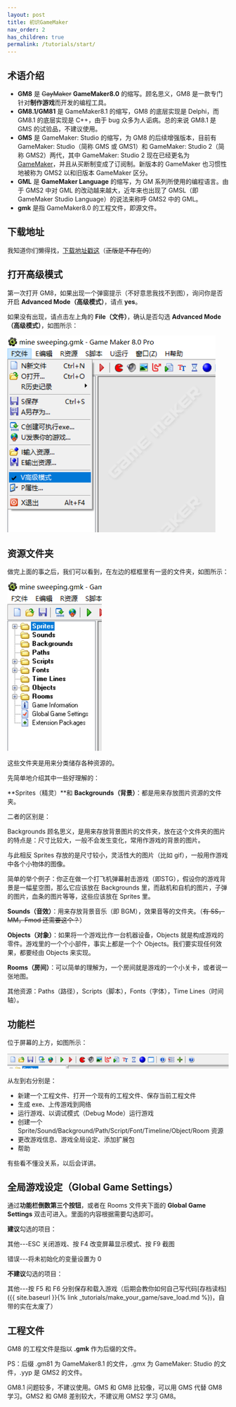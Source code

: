 ```yaml
---
layout: post
title: 初识GameMaker
nav_order: 2
has_children: true
permalink: /tutorials/start/
---
```

## 术语介绍

* **GM8** 是 ~~GayMaker~~ **GameMaker8.0** 的缩写。顾名思义，GM8 是一款专门针对**制作游戏**而开发的编程工具。
* **GM8.1/GM81** 是 GameMaker8.1 的缩写，GM8 的底层实现是 Delphi，而 GM8.1 的底层实现是 C++，由于 bug 众多为人诟病。总的来说 GM8.1 是 GMS 的试验品，不建议使用。
* **GMS** 是 GameMaker: Studio 的缩写，为 GM8 的后续增强版本，目前有 GameMaker: Studio（简称 GMS 或 GMS1）和 GameMaker: Studio 2（简称 GMS2）两代，其中 GameMaker: Studio 2 现在已经更名为 [GameMaker](https://gamemaker.io/)，并且从买断制变成了订阅制。新版本的 GameMaker 也习惯性地被称为 GMS2 以和旧版本 GameMaker 区分。
* **GML** 是 **GameMaker Language** 的缩写，为 GM 系列所使用的编程语言。由于 GMS2 中对 GML 的改动越来越大，近年来也出现了 GMSL（即GameMaker Studio Language）的说法来称呼 GMS2 中的 GML。
* **gmk** 是指 GameMaker8.0 的工程文件，即源文件。

## 下载地址

我知道你们懒得找，[下载地址戳这](https://down.magecorn.com/s/gm8)（~~正版是不存在的~~）

## 打开高级模式

第一次打开 GM8，如果出现一个弹窗提示（不好意思我找不到图），询问你是否开启 **Advanced Mode（高级模式）**，请点 **yes**。

如果没有出现，请点击左上角的 **File（文件）**，确认是否勾选 **Advanced Mode（高级模式）**，如图所示：

![Advanced Mode](/assets/images/start/advanced_mode.png)

## 资源文件夹

做完上面的事之后，我们可以看到，在左边的框框里有一竖的文件夹，如图所示：

![Resource Folders](/assets/images/start/resource_folders.png)

这些文件夹是用来分类储存各种资源的。

先简单地介绍其中一些好理解的：

**Sprites（精灵）**和 **Backgrounds（背景）**：都是用来存放图片资源的文件夹。

二者的区别是：

Backgrounds 顾名思义，是用来存放背景图片的文件夹，放在这个文件夹的图片的特点是：尺寸比较大，一般不会发生变化，常用作游戏的背景的图片。

与此相反 Sprites 存放的是尺寸较小，灵活性大的图片（比如 gif），一般用作游戏中各个小物体的图像。

简单的举个例子：你正在做一个打飞机弹幕射击游戏（即STG），假设你的游戏背景是一幅星空图，那么它应该放在 Backgrounds 里，而敌机和自机的图片，子弹的图片，血条的图片等等，这些应该放在 Sprites 里。

**Sounds（音效）**：用来存放背景音乐（即 BGM），效果音等的文件夹。（~~有 SS，MM，Fmod 还需要这个？~~）

**Objects（对象）**：如果将一个游戏比作一台机器设备，Objects 就是构成游戏的零件。游戏里的一个个小部件，事实上都是一个个 Objects。我们要实现任何效果，都要经由 Objects 来实现。

**Rooms（房间）**：可以简单的理解为，一个房间就是游戏的一个小关卡，或者说一张地图。

其他资源：Paths（路径），Scripts（脚本），Fonts（字体），Time Lines（时间轴）。

## 功能栏

位于屏幕的上方，如图所示：

![Top Bar](/assets/images/start/topbar.png)

从左到右分别是：

* 新建一个工程文件、打开一个现有的工程文件、保存当前工程文件
* 生成 exe、上传游戏到网络
* 运行游戏、以调试模式（Debug Mode）运行游戏
* 创建一个 Sprite/Sound/Background/Path/Script/Font/Timeline/Object/Room 资源
* 更改游戏信息、游戏全局设定、添加扩展包
* 帮助

有些看不懂没关系，以后会详讲。

## 全局游戏设定（Global Game Settings）

通过**功能栏倒数第三个按钮**，或者在 Rooms 文件夹下面的 **Global Game Settings** 双击可进入。里面的内容根据需要勾选即可。

**建议**勾选的项目：

其他---ESC 关闭游戏、按 F4 改变屏幕显示模式、按 F9 截图

错误---将未初始化的变量设置为 0

**不建议**勾选的项目：

其他---按 F5 和 F6 分别保存和载入游戏（后期会教你如何自己写代码[存档读档]({{ site.baseurl }}{% link _tutorials/make_your_game/save_load.md %})，自带的实在太废了）

## 工程文件

GM8 的工程文件是指以 **.gmk** 作为后缀的文件。

PS：后缀 .gm81 为 GameMaker8.1 的文件，.gmx 为 GameMaker: Studio 的文件，.yyp 是 GMS2 的文件。

GM8.1 问题较多，不建议使用。GMS 和 GM8 比较像，可以用 GMS 代替 GM8 学习。GMS2 和 GM8 差别较大，不建议用 GMS2 学习 GM8。
